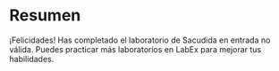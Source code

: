 # Resumen

¡Felicidades! Has completado el laboratorio de Sacudida en entrada no válida. Puedes practicar más laboratorios en LabEx para mejorar tus habilidades.
